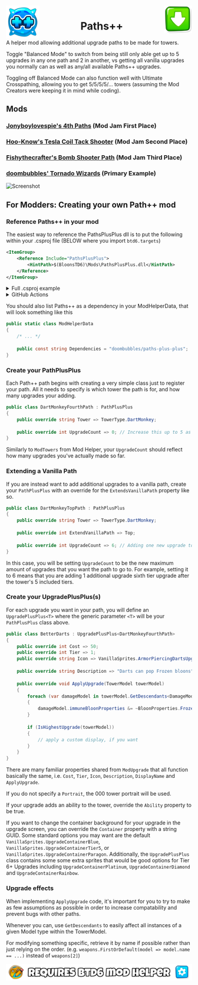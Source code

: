<a href="https://github.com/doombubbles/paths-plus-plus/releases/latest/download/PathsPlusPlus.dll">
    <img align="left" alt="Icon" height="90" src="Icon.png">
    <img align="right" alt="Download" height="75" src="https://raw.githubusercontent.com/gurrenm3/BTD-Mod-Helper/master/BloonsTD6%20Mod%20Helper/Resources/DownloadBtn.png">
</a>

<h1 align="center">Paths++</h1>

A helper mod allowing additional upgrade paths to be made for towers.

Toggle "Balanced Mode" to switch from being still only able get up to 5 upgrades in any one path and 2 in another, vs getting all vanilla upgrades you normally can as well as any/all available Paths++ upgrades.

Toggling off Balanced Mode can also function well with Ultimate Crosspathing, allowing you to get 5/5/5/5/... towers (assuming the Mod Creators were keeping it in mind while coding).

## Mods

### [Jonyboylovespie's 4th Paths](https://github.com/Jonyboylovespie/4thPaths/releases/latest) (Mod Jam First Place)

### [Hoo-Know's Tesla Coil Tack Shooter](https://github.com/Hoo-Knows/BTD6.TeslaCoil#readme) (Mod Jam Second Place)

### [Fishythecrafter's Bomb Shooter Path](https://github.com/Fishythecrafter/BombShooterPath-/releases/latest) (Mod Jam Third Place)

### [doombubbles' Tornado Wizards](https://github.com/doombubbles/tornado-wizards#readme) (Primary Example)

![Screenshot](Screenshot.png)

## For Modders: Creating your own Path++ mod

### Reference Paths++ in your mod

The easiest way to reference the PathsPlusPlus dll is to put the following within your .csproj file (BELOW where you import `btd6.targets`)

```xml
<ItemGroup>
    <Reference Include="PathsPlusPlus">
        <HintPath>$(BloonsTD6)\Mods\PathsPlusPlus.dll</HintPath>
    </Reference>
</ItemGroup>
```

<details>
<summary>Full .csproj example</summary>

```xml
<Project Sdk="Microsoft.NET.Sdk">
    <PropertyGroup>
        <TargetFramework>net6.0</TargetFramework>
        <RootNamespace>FourthPath</RootNamespace>
        <Configurations>Debug;Release</Configurations>
        <Nullable>enable</Nullable>
        <AssemblyName>FourthPath</AssemblyName>
        <LangVersion>latest</LangVersion>
        <Optimize>false</Optimize>
        <DebugType>embedded</DebugType>
    </PropertyGroup>
    
    <Import Project="..\btd6.targets" />
    
    <ItemGroup>
        <Reference Include="PathsPlusPlus">
            <HintPath>$(BloonsTD6)\Mods\PathsPlusPlus.dll</HintPath>
        </Reference>
    </ItemGroup>
    
</Project>
```

</details>

<details>
<summary>GitHub Actions</summary>

To download PathsPlusPlus within GitHub actions, add the following step: 

```yaml
- name: Download PathsPlusPlus
  uses: dawidd6/action-download-artifact@v2
  with:
    github_token: ${{ secrets.GITHUB_TOKEN }}
    workflow: build.yml
    branch: main
    name: PathsPlusPlus.dll
    repo: doombubbles/paths-plus-plus
    path: ${{ env.BLOONSTD6 }}/Mods/
```

</details>

You should also list Paths++ as a dependency in your ModHelperData, that will look something like this

```cs
public static class ModHelperData
{
    /* ... */
        
    public const string Dependencies = "doombubbles/paths-plus-plus";
}
```

### Create your PathPlusPlus

Each Path++ path begins with creating a very simple class just to register your path.
All it needs to specify is which tower the path is for, and how many upgrades your adding.

```cs
public class DartMonkeyFourthPath : PathPlusPlus
{
    public override string Tower => TowerType.DartMonkey;

    public override int UpgradeCount => 0; // Increase this up to 5 as you create your Upgrades
}
```

Similarly to `ModTowers` from Mod Helper, your `UpgradeCount` should reflect how many upgrades you've actually made so far.

### Extending a Vanilla Path

If you are instead want to add additional upgrades to a vanilla path, create your `PathPlusPlus` with an override for the `ExtendsVanillaPath` property like so.

```csharp
public class DartMonkeyTopPath : PathPlusPlus
{
    public override string Tower => TowerType.DartMonkey;
    
    public override int ExtendVanillaPath => Top;

    public override int UpgradeCount => 6; // Adding one new upgrade to bring the total upgrades up to 6
}
```

In this case, you will be setting `UpgradeCount` to be the new maximum amount of upgrades that you want the path to go to.
For example, setting it to 6 means that you are adding 1 additional upgrade sixth tier upgrade after the tower's 5 included tiers.


### Create your UpgradePlusPlus(s)

For each upgrade you want in your path, you will define an `UpgradePlusPlus<T>` where the generic parameter `<T>` will be your `PathPlusPlus` class above.

```cs
public class BetterDarts : UpgradePlusPlus<DartMonkeyFourthPath>
{
    public override int Cost => 50;
    public override int Tier => 1;
    public override string Icon => VanillaSprites.ArmorPiercingDartsUpgradeIcon;

    public override string Description => "Darts can pop Frozen bloons";

    public override void ApplyUpgrade(TowerModel towerModel)
    {
        foreach (var damageModel in towerModel.GetDescendants<DamageModel>().ToArray())
        {
            damageModel.immuneBloonProperties &= ~BloonProperties.Frozen;
        }
        
        if (IsHighestUpgrade(towerModel))
        {
            // apply a custom display, if you want
        }
    }
}
```

There are many familiar properties shared from `ModUpgrade` that all function basically the same, i.e. `Cost`, `Tier`, `Icon`, `Description`, `DisplayName` and `ApplyUpgrade`.

If you do not specify a `Portrait`, the 000 tower portrait will be used.

If your upgrade adds an ability to the tower, override the `Ability` property to be true.

If you want to change the container background for your upgrade in the upgrade screen, you can override the `Container` property with a string GUID.
Some standard options you may want are the default `VanillaSprites.UpgradeContainerBlue`, `VanillaSprites.UpgradeContainerTier5`, or `VanillaSprites.UpgradeContainerParagon`.
Additionally, the `UpgradePlusPlus` class contains some some extra sprites that would be good options for Tier 6+ Upgrades including `UpgradeContainerPlatinum`, `UpgradeContainerDiamond` and `UpgradeContainerRainbow`.

### Upgrade effects

When implementing `ApplyUpgrade` code, it's important for you to try to make as few assumptions as possible in order to increase compatability and prevent bugs with other paths.

Whenever you can, use `GetDescendants` to easily affect all instances of a given Model type within the TowerModel.

For modifying something specific, retrieve it by name if possible rather than just relying on the order. (e.g. `weapons.FirstOrDefault(model => model.name == ...)` instead of `weapons[2]`)

[![Requires BTD6 Mod Helper](https://raw.githubusercontent.com/gurrenm3/BTD-Mod-Helper/master/banner.png)](https://github.com/gurrenm3/BTD-Mod-Helper#readme)
